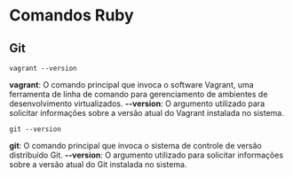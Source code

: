 # Comandos Ruby

## Git
    vagrant --version
**vagrant**: O comando principal que invoca o software Vagrant, uma ferramenta de linha de comando para gerenciamento de ambientes de desenvolvimento virtualizados.
**--version**: O argumento utilizado para solicitar informações sobre a versão atual do Vagrant instalada no sistema.

    git --version
**git**: O comando principal que invoca o sistema de controle de versão distribuído Git.
**--version**: O argumento utilizado para solicitar informações sobre a versão atual do Git instalada no sistema.
    
